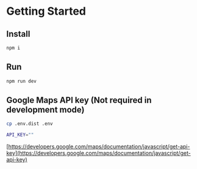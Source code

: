 # Getting Started

## Install

```bash
npm i
```

## Run

```bash
npm run dev
```

## Google Maps API key (Not required in development mode)

```bash
cp .env.dist .env
```

```bash
API_KEY=""
```

[https://developers.google.com/maps/documentation/javascript/get-api-key](https://developers.google.com/maps/documentation/javascript/get-api-key)
